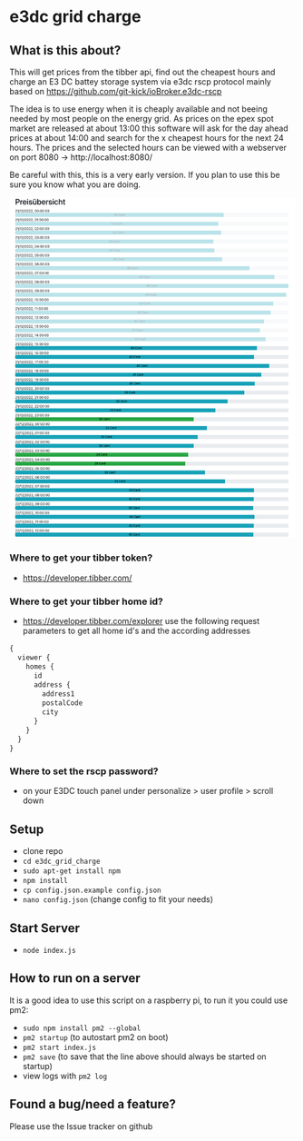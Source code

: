 # e3dc grid charge

## What is this about?

This will get prices from the tibber api, find out the cheapest hours and charge an E3 DC battey storage system via
e3dc rscp protocol mainly based on https://github.com/git-kick/ioBroker.e3dc-rscp

The idea is to use energy when it is cheaply available and not beeing needed by most people on the energy grid.
As prices on the epex spot market are released at about 13:00 this software will ask for the day ahead prices at about 14:00 and search for the x cheapest hours for the next 24 hours.
The prices and the selected hours can be viewed with a webserver on port 8080 -> http://localhost:8080/

Be careful with this, this is a very early version. If you plan to use this be sure you know what you are doing.

![Web Interface](charging_hours.png)

### Where to get your tibber token?
* https://developer.tibber.com/
### Where to get your tibber home id?
* https://developer.tibber.com/explorer
use the following request parameters to get all home id's and the according addresses
```
{
  viewer {
    homes {
      id
      address {
        address1
        postalCode
        city
      }
    }
  }
}
```
### Where to set the rscp password?
* on your E3DC touch panel under personalize > user profile > scroll down


## Setup
* clone repo
* ```cd e3dc_grid_charge```
* ```sudo apt-get install npm```
* ```npm install```
* ```cp config.json.example config.json```
* ```nano config.json``` (change config to fit your needs)


## Start Server
* ```node index.js```

## How to run on a server
It is a good idea to use this script on a raspberry pi, to run it you could use pm2:
* ```sudo npm install pm2 --global```
* ```pm2 startup``` (to autostart pm2 on boot)
* ```pm2 start index.js```
* ```pm2 save``` (to save that the line above should always be started on startup)
* view logs with ```pm2 log```

## Found a bug/need a feature?
Please use the Issue tracker on github